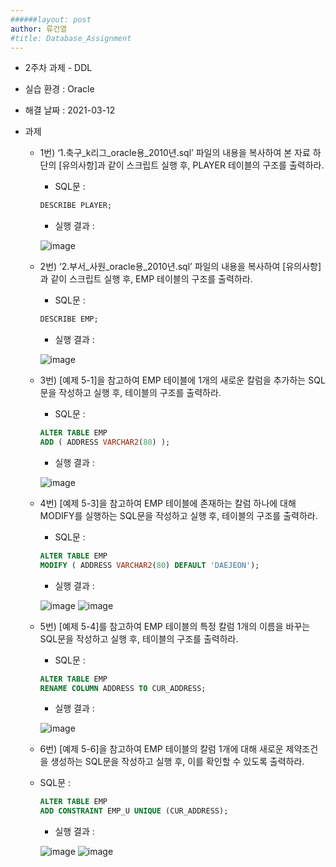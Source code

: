 ```yaml
---
######layout: post
author: 류건열
#title: Database_Assignment
---
```



- 2주차 과제 - DDL
- 실습 환경 : Oracle
- 해결 날짜 : 2021-03-12

- 과제
    - 1번) ‘1.축구_k리그_oracle용_2010년.sql’ 파일의 내용을 복사하여 본 자료 하단의 [유의사항]과 같이 스크립트 실행 후, PLAYER 테이블의 구조를 출력하라.
        
        - SQL문 :     

        ```sql
        DESCRIBE PLAYER;
        ```

        - 실행 결과 : 

        ![image](https://user-images.githubusercontent.com/34560965/115104687-1408da00-9f95-11eb-8744-963f90d37bd2.png)

    - 2번) ‘2.부서_사원_oracle용_2010년.sql’ 파일의 내용을 복사하여 [유의사항]과 같이 스크립트 실행 후, EMP 테이블의 구조를 출력하라.

        - SQL문 : 

        ```sql
        DESCRIBE EMP;
        ```

        - 실행 결과 : 

        ![image](https://user-images.githubusercontent.com/34560965/115104962-0d7b6200-9f97-11eb-8a09-62d9259626fe.png)

    - 3번) [예제 5-1]을 참고하여 EMP 테이블에 1개의 새로운 칼럼을 추가하는 SQL문을 작성하고 실행 후, 테이블의 구조를 출력하라.

        - SQL문 : 

        ```sql
        ALTER TABLE EMP
        ADD ( ADDRESS VARCHAR2(80) );
        ```

        - 실행 결과 : 

        ![image](https://user-images.githubusercontent.com/34560965/115104966-10765280-9f97-11eb-92e2-6ee193662083.png)

    - 4번) [예제 5-3]을 참고하여 EMP 테이블에 존재하는 칼럼 하나에 대해 MODIFY를 실행하는 SQL문을 작성하고 실행 후, 테이블의 구조를 출력하라.

        - SQL문 : 

        ```sql
        ALTER TABLE EMP
        MODIFY ( ADDRESS VARCHAR2(80) DEFAULT 'DAEJEON');
        ```

        - 실행 결과 : 

        ![image](https://user-images.githubusercontent.com/34560965/115104970-12401600-9f97-11eb-8f6a-5be1ac1e6e1f.png)
        ![image](https://user-images.githubusercontent.com/34560965/115104977-1a985100-9f97-11eb-8208-407904eaf13e.png)

    - 5번) [예제 5-4]를 참고하여 EMP 테이블의 특정 칼럼 1개의 이름을 바꾸는 SQL문을 작성하고 실행 후, 테이블의 구조를 출력하라.

        - SQL문 : 

        ```sql
        ALTER TABLE EMP
        RENAME COLUMN ADDRESS TO CUR_ADDRESS;
        ```

        - 실행 결과 : 

        ![image](https://user-images.githubusercontent.com/34560965/115104980-1ec46e80-9f97-11eb-9aa1-fd8e0aba59fb.png)

    - 6번) [예제 5-6]을 참고하여 EMP 테이블의 칼럼 1개에 대해 새로운 제약조건을 생성하는 SQL문을 작성하고 실행 후, 이를 확인할 수 있도록 출력하라.

    - SQL문 : 

        ```sql
        ALTER TABLE EMP
        ADD CONSTRAINT EMP_U UNIQUE (CUR_ADDRESS);
        ```
        - 실행 결과 : 

        ![image](https://user-images.githubusercontent.com/34560965/115104984-2257f580-9f97-11eb-92c8-e23824b6c17b.png)
        ![image](https://user-images.githubusercontent.com/34560965/115104985-24ba4f80-9f97-11eb-95c7-033f95458458.png)



